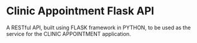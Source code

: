 # Clinic Appointment Flask API

A RESTful API, built using FLASK framework in PYTHON, to be used as the service for the CLINIC APPOINTMENT application.